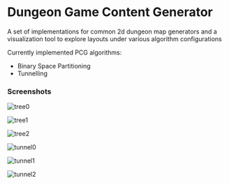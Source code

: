 # Dungeon Game Content Generator

A set of implementations for common 2d dungeon map generators and a visualization tool to explore layouts under various algorithm configurations

Currently implemented PCG algorithms:
* Binary Space Partitioning
* Tunnelling

### Screenshots

![tree0](https://imgur.com/uiAvygT.png)

![tree1](https://i.imgur.com/IGhbSkR.png)

![tree2](https://i.imgur.com/H0889Ev.png)

![tunnel0](https://i.imgur.com/uDZsvTj.png)

![tunnel1](https://i.imgur.com/8Yr4HRs.png)

![tunnel2](https://i.imgur.com/JRPjYLL.png)
